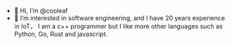 - 👋 Hi, I’m @cooleaf
- 👀 I’m interested in software engineering, and I have 20 years experience in IoT， 
I am a c++ programmer but I like more other languages such as Python, Go, Rust and javascript.

<!---
cooleaf/cooleaf is a ✨ special ✨ repository because its `README.md` (this file) appears on your GitHub profile.
You can click the Preview link to take a look at your changes.
--->
